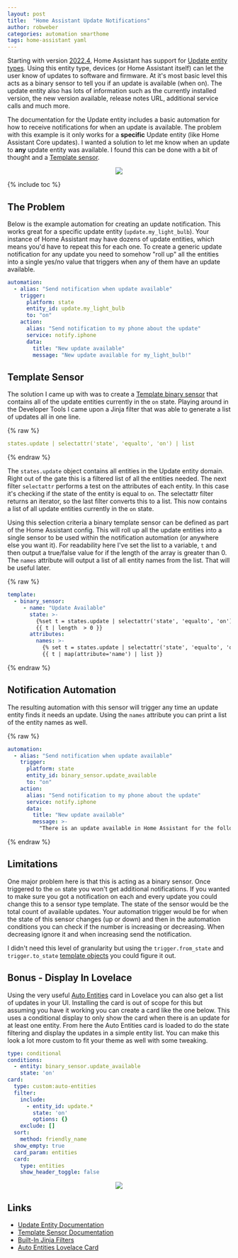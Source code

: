```yaml
---
layout: post
title:  "Home Assistant Update Notifications"
author: robweber
categories: automation smarthome
tags: home-assistant yaml
---
```


Starting with version [2022.4](https://www.home-assistant.io/blog/2022/04/06/release-20224/#introducing-update-entities), Home Assistant has support for [Update entity types][update-entity]. Using this entity type, devices (or Home Assistant itself) can let the user know of updates to software and firmware. At it's most basic level this acts as a binary sensor to tell you if an update is available (when on). The update entity also has lots of information such as the currently installed version, the new version available, release notes URL, additional service calls and much more.

The documentation for the Update entity includes a basic automation for how to receive notifications for when an update is available. The problem with this example is it only works for a __specific__ Update entity (like Home Assistant Core updates). I wanted a solution to let me know when an update to __any__ update entity was available. I found this can be done with a bit of thought and a [Template sensor][template-sensor].

<p align="center">

<img src="/images/2022-09/update_details.png" />

</p>
<!--more-->

{% include toc %}

## The Problem

Below is the example automation for creating an update notification. This works great for a specific update entity (`update.my_light_bulb`). Your instance of Home Assistant may have dozens of update entities, which means you'd have to repeat this for each one. To create a generic update notification for any update you need to somehow "roll up" all the entities into a single yes/no value that triggers when any of them have an update available.

```yaml
automation:
  - alias: "Send notification when update available"
    trigger:
      platform: state
      entity_id: update.my_light_bulb
      to: "on"
    action:
      alias: "Send notification to my phone about the update"
      service: notify.iphone
      data:
        title: "New update available"
        message: "New update available for my_light_bulb!"
```

## Template Sensor

The solution I came up with was to create a [Template binary sensor][template-sensor] that contains all of the update entities currently in the `on` state. Playing around in the Developer Tools I came upon a Jinja filter that was able to generate a list of updates all in one line.

{% raw %}
```yaml
states.update | selectattr('state', 'equalto', 'on') | list
```
{% endraw %}

The `states.update` object contains all entities in the Update entity domain. Right out of the gate this is a filtered list of all the entities needed. The next filter `selectattr` performs a test on the attributes of each entity. In this case it's checking if the state of the entity is equal to `on`. The selectattr filter returns an iterator, so the last filter converts this to a list. This now contains a list of all update entities currently in the `on` state.

Using this selection criteria a binary template sensor can be defined as part of the Home Assistant config. This will roll up all the update entities into a single sensor to be used within the notification automation (or anywhere else you want it). For readability here I've set the list to a variable, `t` and then output a true/false value for if the length of the array is greater than 0. The `names` attribute will output a list of all entity names from the list. That will be useful later.

{% raw %}
```yaml
template:
  - binary_sensor:
     - name: "Update Available"
       state: >-
         {%set t = states.update | selectattr('state', 'equalto', 'on') | list %}
         {{ t | length  > 0 }}
       attributes:
         names: >-
           {% set t = states.update | selectattr('state', 'equalto', 'on') | list %}
           {{ t | map(attribute='name') | list }}
```
{% endraw %}

## Notification Automation

The resulting automation with this sensor will trigger any time an update entity finds it needs an update. Using the `names` attribute you can print a list of the entity names as well.

{% raw %}
```yaml
automation:
  - alias: "Send notification when update available"
    trigger:
      platform: state
      entity_id: binary_sensor.update_available
      to: "on"
    action:
      alias: "Send notification to my phone about the update"
      service: notify.iphone
      data:
        title: "New update available"
        message: >-
          "There is an update available in Home Assistant for the following integrations: {{ state_attr('sensor.update_available', 'names') | join(', ') }}"
```
{% endraw %}

## Limitations

One major problem here is that this is acting as a binary sensor. Once triggered to the `on` state you won't get additional notifications. If you wanted to make sure you got a notification on each and every update you could change this to a sensor type template. The state of the sensor would be the total count of available updates. Your automation trigger would be for when the state of this sensor changes (up or down) and then in the automation conditions you can check if the number is increasing or decreasing. When decreasing ignore it and when increasing send the notification.

I didn't need this level of granularity but using the `trigger.from_state` and `trigger.to_state` [template objects](https://www.home-assistant.io/docs/automation/templating/) you could figure it out.

## Bonus - Display In Lovelace

Using the very useful [Auto Entities][auto-entities] card in Lovelace you can also get a list of updates in your UI. Installing the card is out of scope for this but assuming you have it working you can create a card like the one below. This uses a conditional display to only show the card when there is an update for at least one entity. From here the Auto Entities card is loaded to do the state filtering and display the updates in a simple entity list. You can make this look a lot more custom to fit your theme as well with some tweaking.

```yaml
type: conditional
conditions:
  - entity: binary_sensor.update_available
    state: 'on'
card:
  type: custom:auto-entities
  filter:
    include:
      - entity_id: update.*
        state: 'on'
        options: {}
    exclude: []
  sort:
    method: friendly_name
  show_empty: true
  card_param: entities
  card:
    type: entities
    show_header_toggle: false
```

<p align="center">

<img src="/images/2022-09/updates_list.png" />

</p>

## Links

* [Update Entity Documentation][update-entity]
* [Template Sensor Documentation][template-sensor]
* [Built-In Jinja Filters][jinja-filters]
* [Auto Entities Lovelace Card][auto-entities]


[update-entity]: https://www.home-assistant.io/integrations/update/
[template-sensor]: https://www.home-assistant.io/integrations/template/
[jinja-filters]: https://jinja.palletsprojects.com/en/3.1.x/templates/#list-of-builtin-filters
[auto-entities]: https://github.com/thomasloven/lovelace-auto-entities
